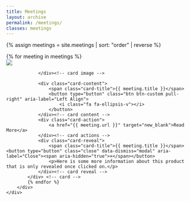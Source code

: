 ```yaml
---
title: Meetings
layout: archive
permalink: /meetings/
classes: meetings
---
```


{% assign meetings = site.meetings | sort: "order" | reverse %}

<div class="container">
    <div class="row">    
        <div class="card-container">
          {% for meeting in meetings %}  
            <div class="card">
                <div class="card-image">
                    <img class="img-responsive" src="http://lorempixel.com/555/300/sports">
                    
                </div><!-- card image -->
                
                <div class="card-content">
                    <span class="card-title">{{ meeting.title }}</span>                    
                    <button type="button" class="btn btn-custom pull-right" aria-label="Left Align">
                        <i class="fa fa-ellipsis-v"></i>
                    </button>
                </div><!-- card content -->
                <div class="card-action">
                    <a href="{{ meeting.url }}" target="new_blank">Read More</a>
                </div><!-- card actions -->
                <div class="card-reveal">
                    <span class="card-title">{{ meeting.title }}</span> <button type="button" class="close" data-dismiss="modal" aria-label="Close"><span aria-hidden="true">×</span></button>
                    <p>Here is some more information about this product that is only revealed once clicked on.</p>
                </div><!-- card reveal -->
            </div> <!-- card -->
            {% endfor %}
        </div>
    </div>
</div>

